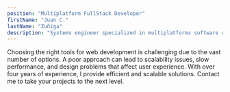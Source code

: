 ```yaml
---
position: "Multiplatform FullStack Developer"
firstName: "Juan C."
lastName: "Zuñiga"
description: "Systems engineer specialized in multiplatforms software development"
---
```

Choosing the right tools for web development is challenging due to the vast number of options. A poor approach can lead to scalability issues, slow performance, and design problems that affect user experience.
With over four years of experience, I provide efficient and scalable solutions. Contact me to take your projects to the next level.
